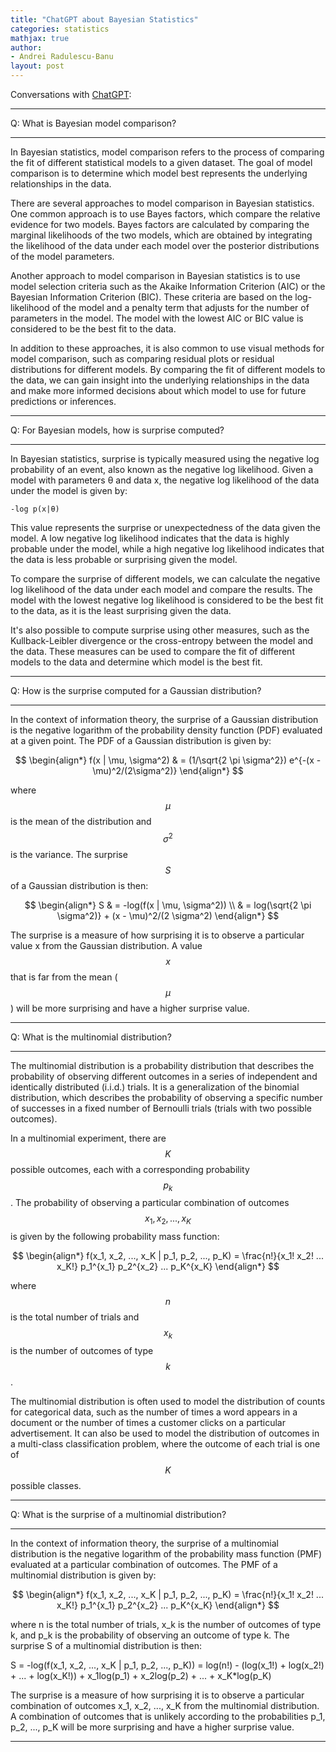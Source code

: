 ```yaml
---
title: "ChatGPT about Bayesian Statistics"
categories: statistics
mathjax: true
author:
- Andrei Radulescu-Banu
layout: post
---
```


Conversations with [ChatGPT](https://openai.com/blog/chatgpt/):

---

Q: What is Bayesian model comparison?

---

In Bayesian statistics, model comparison refers to the process of comparing the fit of different statistical models to a given dataset. The goal of model comparison is to determine which model best represents the underlying relationships in the data.

There are several approaches to model comparison in Bayesian statistics. One common approach is to use Bayes factors, which compare the relative evidence for two models. Bayes factors are calculated by comparing the marginal likelihoods of the two models, which are obtained by integrating the likelihood of the data under each model over the posterior distributions of the model parameters.

Another approach to model comparison in Bayesian statistics is to use model selection criteria such as the Akaike Information Criterion (AIC) or the Bayesian Information Criterion (BIC). These criteria are based on the log-likelihood of the model and a penalty term that adjusts for the number of parameters in the model. The model with the lowest AIC or BIC value is considered to be the best fit to the data.

In addition to these approaches, it is also common to use visual methods for model comparison, such as comparing residual plots or residual distributions for different models. By comparing the fit of different models to the data, we can gain insight into the underlying relationships in the data and make more informed decisions about which model to use for future predictions or inferences.

---

Q: For Bayesian models, how is surprise computed?

---

In Bayesian statistics, surprise is typically measured using the negative log probability of an event, also known as the negative log likelihood. Given a model with parameters θ and data x, the negative log likelihood of the data under the model is given by:

```
-log p(x|θ)
```

This value represents the surprise or unexpectedness of the data given the model. A low negative log likelihood indicates that the data is highly probable under the model, while a high negative log likelihood indicates that the data is less probable or surprising given the model.

To compare the surprise of different models, we can calculate the negative log likelihood of the data under each model and compare the results. The model with the lowest negative log likelihood is considered to be the best fit to the data, as it is the least surprising given the data.

It's also possible to compute surprise using other measures, such as the Kullback-Leibler divergence or the cross-entropy between the model and the data. These measures can be used to compare the fit of different models to the data and determine which model is the best fit.

---

Q: How is the surprise computed for a Gaussian distribution?

---

In the context of information theory, the surprise of a Gaussian distribution is the negative logarithm of the probability density function (PDF) evaluated at a given point. The PDF of a Gaussian distribution is given by:

$$
\begin{align*}
f(x | \mu, \sigma^2) & = (1/\sqrt{2 \pi \sigma^2}) e^{-(x - \mu)^2/(2\sigma^2)}
\end{align*}
$$

where $$\mu$$ is the mean of the distribution and $$\sigma^2$$ is the variance. The surprise $$S$$ of a Gaussian distribution is then:

$$
\begin{align*}
S & = -log(f(x | \mu, \sigma^2)) \\
  & = log(\sqrt{2 \pi \sigma^2)} + (x - \mu)^2/(2 \sigma^2)
\end{align*}
$$

The surprise is a measure of how surprising it is to observe a particular value x from the Gaussian distribution. A value $$x$$ that is far from the mean ($$\mu$$) will be more surprising and have a higher surprise value.

---

Q: What is the multinomial distribution?

---

The multinomial distribution is a probability distribution that describes the probability of observing different outcomes in a series of independent and identically distributed (i.i.d.) trials. It is a generalization of the binomial distribution, which describes the probability of observing a specific number of successes in a fixed number of Bernoulli trials (trials with two possible outcomes).

In a multinomial experiment, there are $$K$$ possible outcomes, each with a corresponding probability $$p_k$$. The probability of observing a particular combination of outcomes $$x_1, x_2, ..., x_K$$ is given by the following probability mass function:

$$
\begin{align*}
f(x_1, x_2, ..., x_K | p_1, p_2, ..., p_K) = \frac{n!}{x_1! x_2! ... x_K!} p_1^{x_1} p_2^{x_2} ... p_K^{x_K}
\end{align*}
$$

where $$n$$ is the total number of trials and $$x_k$$ is the number of outcomes of type $$k$$.

The multinomial distribution is often used to model the distribution of counts for categorical data, such as the number of times a word appears in a document or the number of times a customer clicks on a particular advertisement. It can also be used to model the distribution of outcomes in a multi-class classification problem, where the outcome of each trial is one of $$K$$ possible classes.

---

Q: What is the surprise of a multinomial distribution?

---

In the context of information theory, the surprise of a multinomial distribution is the negative logarithm of the probability mass function (PMF) evaluated at a particular combination of outcomes. The PMF of a multinomial distribution is given by:

$$
\begin{align*}
f(x_1, x_2, ..., x_K | p_1, p_2, ..., p_K) = \frac{n!}{x_1! x_2! ... x_K!} p_1^{x_1} p_2^{x_2} ... p_K^{x_K}
\end{align*}
$$

where n is the total number of trials, x_k is the number of outcomes of type k, and p_k is the probability of observing an outcome of type k. The surprise S of a multinomial distribution is then:

S = -log(f(x_1, x_2, ..., x_K | p_1, p_2, ..., p_K))
= log(n!) - (log(x_1!) + log(x_2!) + ... + log(x_K!)) + x_1log(p_1) + x_2log(p_2) + ... + x_K*log(p_K)

The surprise is a measure of how surprising it is to observe a particular combination of outcomes x_1, x_2, ..., x_K from the multinomial distribution. A combination of outcomes that is unlikely according to the probabilities p_1, p_2, ..., p_K will be more surprising and have a higher surprise value.

---
